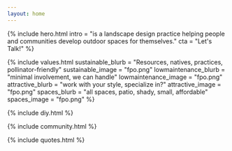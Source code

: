 ```yaml
---
layout: home
---
```


{% include hero.html 
	intro = "is a landscape design practice helping people and communities develop outdoor spaces for themselves."
   	cta   = "Let's Talk!"
%}


{% include values.html 
	sustainable_blurb = "Resources, natives, practices, pollinator-friendly"
	sustainable_image = "fpo.png"
	lowmaintenance_blurb = "minimal involvement, we can handle"
	lowmaintenance_image = "fpo.png"
	attractive_blurb = "work with your style, specialize in?"
	attractive_image = "fpo.png"
	spaces_blurb = "all spaces, patio, shady, small, affordable"
	spaces_image = "fpo.png"
%}


{% include diy.html %}


{% include community.html %}


{% include quotes.html %}